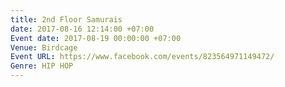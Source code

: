 ```yaml
---
title: 2nd Floor Samurais
date: 2017-08-16 12:14:00 +07:00
Event date: 2017-08-19 00:00:00 +07:00
Venue: Birdcage
Event URL: https://www.facebook.com/events/823564971149472/
Genre: HIP HOP
---
```



